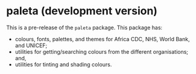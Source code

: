 # paleta (development version)

This is a pre-release of the `paleta` package. This package has:

* colours, fonts, palettes, and themes for Africa CDC, NHS, World Bank, and UNICEF;
* utilities for getting/searching colours from the different organisations; and,
* utilities for tinting and shading colours.



